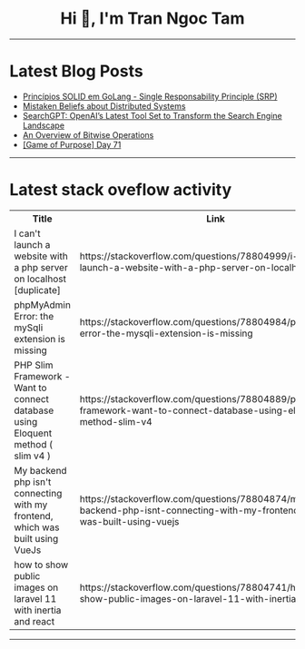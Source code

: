 <h1 align="center">Hi 👋, I'm Tran Ngoc Tam</h1>

---

# Latest Blog Posts 
<!-- BLOG-POST-LIST:START -->
- [Princípios SOLID em GoLang - Single Responsability Principle &lpar;SRP&rpar;](https://dev.to/waliqueiroz/principios-solid-em-golang-single-responsability-principle-srp-af5)
- [Mistaken Beliefs about Distributed Systems](https://dev.to/sidm/mistaken-beliefs-about-distributed-systems-20d2)
- [SearchGPT: OpenAI’s Latest Tool Set to Transform the Search Engine Landscape](https://dev.to/daisyauma/searchgpt-openais-latest-tool-set-to-transform-the-search-engine-landscape-1m81)
- [An Overview of Bitwise Operations](https://dev.to/jacksoneshbaugh/an-overview-of-bitwise-operations-2die)
- [[Game of Purpose] Day 71](https://dev.to/humberd/game-of-purpose-day-71-2f02)
<!-- BLOG-POST-LIST:END -->

---

# Latest stack oveflow activity
<table>
  <tr><th>Title</th><th>Link</th></tr>
  <!-- STACKOVERFLOW:START --><tr><td>I can&#39;t launch a website with a php server on localhost [duplicate]</td><td>https://stackoverflow.com/questions/78804999/i-cant-launch-a-website-with-a-php-server-on-localhost</td></tr><tr><td>phpMyAdmin Error: the mySqli extension is missing</td><td>https://stackoverflow.com/questions/78804984/phpmyadmin-error-the-mysqli-extension-is-missing</td></tr><tr><td>PHP Slim Framework - Want to connect database using Eloquent method &lpar; slim v4 &rpar;</td><td>https://stackoverflow.com/questions/78804889/php-slim-framework-want-to-connect-database-using-eloquent-method-slim-v4</td></tr><tr><td>My backend php isn&#39;t connecting with my frontend, which was built using VueJs</td><td>https://stackoverflow.com/questions/78804874/my-backend-php-isnt-connecting-with-my-frontend-which-was-built-using-vuejs</td></tr><tr><td>how to show public images on laravel 11 with inertia and react</td><td>https://stackoverflow.com/questions/78804741/how-to-show-public-images-on-laravel-11-with-inertia-and-react</td></tr><!-- STACKOVERFLOW:END -->
</table>

---



